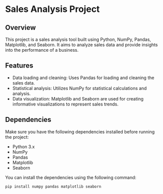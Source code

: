 # Sales Analysis Project

## Overview

This project is a sales analysis tool built using Python, NumPy, Pandas, Matplotlib, and Seaborn. It aims to analyze sales data and provide insights into the performance of a business.

## Features

- Data loading and cleaning: Uses Pandas for loading and cleaning the sales data.
- Statistical analysis: Utilizes NumPy for statistical calculations and analysis.
- Data visualization: Matplotlib and Seaborn are used for creating informative visualizations to represent sales trends.

## Dependencies

Make sure you have the following dependencies installed before running the project:

- Python 3.x
- NumPy
- Pandas
- Matplotlib
- Seaborn

You can install the dependencies using the following command:

```bash
pip install numpy pandas matplotlib seaborn

